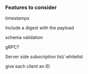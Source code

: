 ### Features to consider
timestamps

Include a digest with the payload

schema validation

gRPC?

Server side subscription list/ whitelist

give each client an ID
